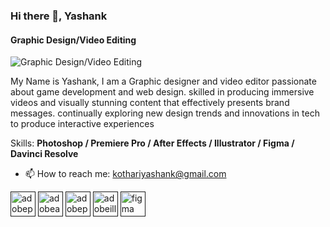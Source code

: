 ### Hi there 👋, Yashank
#### Graphic Design/Video Editing
![Graphic Design/Video Editing](https://i.imgur.com/ru2X4Zs.png)

My Name is Yashank, I am a Graphic designer and video editor passionate about game development and web design. skilled in producing immersive videos and visually stunning content that effectively presents brand messages. continually exploring new design trends and innovations in tech to produce interactive experiences

Skills: **Photoshop / Premiere Pro / After Effects / Illustrator / Figma / Davinci Resolve**

- 📫 How to reach me: kothariyashank@gmail.com 


[<img src='https://cdn.jsdelivr.net/npm/simple-icons@3.0.1/icons/adobephotoshop.svg' alt='adobephotoshop' height='40'>]( )  [<img src='https://cdn.jsdelivr.net/npm/simple-icons@3.0.1/icons/adobeaftereffects.svg' alt='adobeaftereffects' height='40'>]( )  [<img src='https://cdn.jsdelivr.net/npm/simple-icons@3.0.1/icons/adobepremierepro.svg' alt='adobepremierepro' height='40'>]( )  [<img src='https://cdn.jsdelivr.net/npm/simple-icons@3.0.1/icons/adobeillustrator.svg' alt='adobeillustrator' height='40'>]( )  [<img src='https://cdn.jsdelivr.net/npm/simple-icons@3.0.1/icons/figma.svg' alt='figma' height='40'>]( )  


